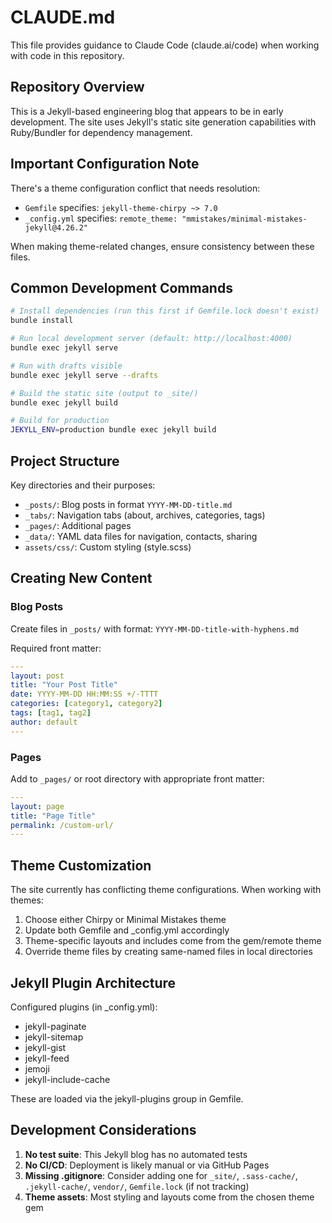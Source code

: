 # CLAUDE.md

This file provides guidance to Claude Code (claude.ai/code) when working with code in this repository.

## Repository Overview

This is a Jekyll-based engineering blog that appears to be in early development. The site uses Jekyll's static site generation capabilities with Ruby/Bundler for dependency management.

## Important Configuration Note

There's a theme configuration conflict that needs resolution:
- `Gemfile` specifies: `jekyll-theme-chirpy ~> 7.0`
- `_config.yml` specifies: `remote_theme: "mmistakes/minimal-mistakes-jekyll@4.26.2"`

When making theme-related changes, ensure consistency between these files.

## Common Development Commands

```bash
# Install dependencies (run this first if Gemfile.lock doesn't exist)
bundle install

# Run local development server (default: http://localhost:4000)
bundle exec jekyll serve

# Run with drafts visible
bundle exec jekyll serve --drafts

# Build the static site (output to _site/)
bundle exec jekyll build

# Build for production
JEKYLL_ENV=production bundle exec jekyll build
```

## Project Structure

Key directories and their purposes:
- `_posts/`: Blog posts in format `YYYY-MM-DD-title.md`
- `_tabs/`: Navigation tabs (about, archives, categories, tags)
- `_pages/`: Additional pages
- `_data/`: YAML data files for navigation, contacts, sharing
- `assets/css/`: Custom styling (style.scss)

## Creating New Content

### Blog Posts
Create files in `_posts/` with format: `YYYY-MM-DD-title-with-hyphens.md`

Required front matter:
```yaml
---
layout: post
title: "Your Post Title"
date: YYYY-MM-DD HH:MM:SS +/-TTTT
categories: [category1, category2]
tags: [tag1, tag2]
author: default
---
```

### Pages
Add to `_pages/` or root directory with appropriate front matter:
```yaml
---
layout: page
title: "Page Title"
permalink: /custom-url/
---
```

## Theme Customization

The site currently has conflicting theme configurations. When working with themes:
1. Choose either Chirpy or Minimal Mistakes theme
2. Update both Gemfile and _config.yml accordingly
3. Theme-specific layouts and includes come from the gem/remote theme
4. Override theme files by creating same-named files in local directories

## Jekyll Plugin Architecture

Configured plugins (in _config.yml):
- jekyll-paginate
- jekyll-sitemap
- jekyll-gist
- jekyll-feed
- jemoji
- jekyll-include-cache

These are loaded via the jekyll-plugins group in Gemfile.

## Development Considerations

1. **No test suite**: This Jekyll blog has no automated tests
2. **No CI/CD**: Deployment is likely manual or via GitHub Pages
3. **Missing .gitignore**: Consider adding one for `_site/`, `.sass-cache/`, `.jekyll-cache/`, `vendor/`, `Gemfile.lock` (if not tracking)
4. **Theme assets**: Most styling and layouts come from the chosen theme gem